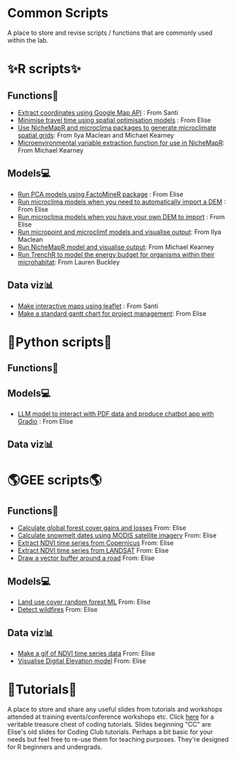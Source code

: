 # Common Scripts
A place to store and revise scripts / functions that are commonly used within the lab.


# ✨R scripts✨

## Functions🔧
* [Extract coordinates using Google Map API](https://github.com/BioDivHealth/Common_Scripts/blob/main/R_scripts/functions/extract_coordinates.R) : From Santi
* [Minimise travel time using spatial optimisation models](https://github.com/BioDivHealth/Common_Scripts/blob/main/R_scripts/functions/spatial_optimisation.R) : From Elise
* [Use NicheMapR and microclima packages to generate microclimate spatial grids](https://github.com/BioDivHealth/Common_Scripts/blob/main/R_scripts/functions/generate_grid_nichemapr.R): From Ilya Maclean and Michael Kearney 
* [Microenvironmental variable extraction function for use in NicheMapR](https://github.com/BioDivHealth/Common_Scripts/blob/main/R_scripts/functions/get_micro_out.R): From Michael Kearney 


## Models💻
* [Run PCA models using FactoMineR package](https://github.com/BioDivHealth/Common_Scripts/blob/main/R_scripts/models/pca_FactoMinR.R) : From Elise
* [Run microclima models when you need to automatically import a DEM](https://github.com/BioDivHealth/Common_Scripts/blob/main/R_scripts/models/microclima_import_DEM.R) : From Elise
* [Run microclima models when you have your own DEM to import](https://github.com/BioDivHealth/Common_Scripts/blob/main/R_scripts/models/microclima_load_own.R) : From Elise
* [Run micropoint and microclimf models and visualise output](https://github.com/BioDivHealth/Common_Scripts/blob/main/R_scripts/models/micropoint_and_microclimF.R): From Ilya Maclean
* [Run NicheMapR model and visualise output](https://github.com/BioDivHealth/Common_Scripts/blob/main/R_scripts/models/nichemapR_microclimate_model.R): From Michael Kearney
* [Run TrenchR to model the energy budget for organisms within their microhabitat](https://github.com/BioDivHealth/Common_Scripts/blob/main/R_scripts/models/trenchR_biophysical_ecology.Rmd): From Lauren Buckley

## Data viz📊
* [Make interactive maps using leaflet](https://github.com/BioDivHealth/Common_Scripts/blob/main/R_scripts/plotting/leaflet.R) : From Santi
* [Make a standard gantt chart for project management](https://github.com/BioDivHealth/Common_Scripts/blob/main/R_scripts/functions/basic_gantt_chart.R): From Elise
  
# 🐍Python scripts🐍

## Functions🔧


## Models💻
* [LLM model to interact with PDF data and produce chatbot app with Gradio](https://github.com/BioDivHealth/Common_Scripts/blob/main/Python_scripts/models/birdpdf_zephyr_and_gradio.py) : From Elise

## Data viz📊

# 🌎GEE scripts🌎

## Functions🔧
* [Calculate global forest cover gains and losses](https://github.com/BioDivHealth/Common_Scripts/blob/main/GEE_scripts/functions/globalforest_gains_losses.txt) From: Elise
* [Calculate snowmelt dates using MODIS satellite imagery](https://github.com/BioDivHealth/Common_Scripts/blob/main/GEE_scripts/functions/modis_snowmelt_date.txt) From: Elise
* [Extract NDVI time series from Copernicus](https://github.com/BioDivHealth/Common_Scripts/blob/main/GEE_scripts/functions/ndvi_timeseries_copernicus) From: Elise
* [Extract NDVI time series from LANDSAT](https://github.com/BioDivHealth/Common_Scripts/blob/main/GEE_scripts/functions/ndvi_timeseries_landsat.txt) From: Elise
* [Draw a vector buffer around a road](https://github.com/BioDivHealth/Common_Scripts/blob/main/GEE_scripts/functions/road_buffer.txt) From: Elise

## Models💻
* [Land use cover random forest ML](https://github.com/BioDivHealth/Common_Scripts/blob/main/GEE_scripts/models/machine_learning_landuse.txt) From: Elise
* [Detect wildfires](https://github.com/BioDivHealth/Common_Scripts/blob/main/GEE_scripts/models/wildfire_detection.txt) From: Elise

## Data viz📊
* [Make a gif of NDVI time series data](https://github.com/BioDivHealth/Common_Scripts/blob/main/GEE_scripts/plotting/ndvi_timeseries_gif.txt) From: Elise
* [Visualise Digital Elevation model](https://github.com/BioDivHealth/Common_Scripts/blob/main/GEE_scripts/plotting/visualise_map_dem.txt) From: Elise

# 📖Tutorials📖

A place to store and share any useful slides from tutorials and workshops attended at training events/conference workshops etc. Click [here](https://github.com/BioDivHealth/Common_Scripts/tree/main/Tutorials) for a veritable treasure chest of coding tutorials. Slides beginning "CC" are Elise's old slides for Coding Club tutorials. Perhaps a bit basic for your needs but feel free to re-use them for teaching purposes. They're designed for R beginners and undergrads. 
